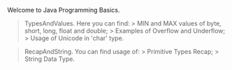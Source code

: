 Welcome to Java Programming Basics.

> TypesAndValues. Here you can find:
	> MIN and MAX values of byte, short, long, float and double;
	> Examples of Overflow and Underflow;
	> Usage of Unicode in 'char' type.

> RecapAndString. You can find usage of:
	> Primitive Types Recap;
	> String Data Type.	
